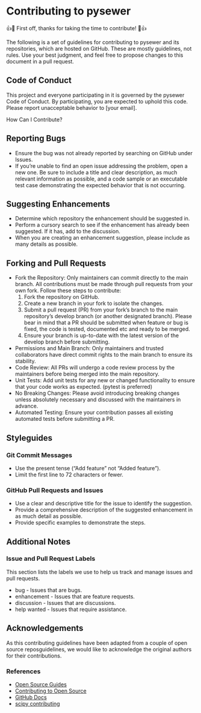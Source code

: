 # Contributing to pysewer

👍🎉 First off, thanks for taking the time to contribute! 🎉👍

The following is a set of guidelines for contributing to pysewer and its repositories, which are hosted on GitHub. These are mostly guidelines, not rules. Use your best judgment, and feel free to propose changes to this document in a pull request.

## Code of Conduct

This project and everyone participating in it is governed by the pysewer Code of Conduct. By participating, you are expected to uphold this code. Please report unacceptable behavior to [your email].

How Can I Contribute?

## Reporting Bugs

- Ensure the bug was not already reported by searching on GitHub under Issues.
- If you’re unable to find an open issue addressing the problem, open a new one. Be sure to include a title and clear description, as much relevant information as possible, and a code sample or an executable test case demonstrating the expected behavior that is not occurring.

## Suggesting Enhancements

- Determine which repository the enhancement should be suggested in.
- Perform a cursory search to see if the enhancement has already been suggested. If it has, add to the discussion.
- When you are creating an enhancement suggestion, please include as many details as possible.

## Forking and Pull Requests

- Fork the Repository: Only maintainers can commit directly to the main branch. All contributions must be made through pull requests from your own fork. Follow these steps to contribute:
  1. Fork the repository on GitHub.
  2. Create a new branch in your fork to isolate the changes.
  3. Submit a pull request (PR) from your fork’s branch to the main repository’s develop branch (or another designated branch). Please bear in mind that a PR should be submitted when feature or bug is fixed, the code is tested, documented etc and ready to be merged.
  4. Ensure your branch is up-to-date with the latest version of the develop branch before submitting.
- Permissions and Main Branch: Only maintainers and trusted collaborators have direct commit rights to the main branch to ensure its stability.
- Code Review: All PRs will undergo a code review process by the maintainers before being merged into the main repository.
- Unit Tests: Add unit tests for any new or changed functionality to ensure that your code works as expected. (pytest is preferred)
- No Breaking Changes: Please avoid introducing breaking changes unless absolutely necessary and discussed with the maintainers in advance.
- Automated Testing: Ensure your contribution passes all existing automated tests before submitting a PR.

## Styleguides

### Git Commit Messages

- Use the present tense (“Add feature” not “Added feature”).
- Limit the first line to 72 characters or fewer.

### GitHub Pull Requests and Issues

- Use a clear and descriptive title for the issue to identify the suggestion.
- Provide a comprehensive description of the suggested enhancement in as much detail as possible.
- Provide specific examples to demonstrate the steps.

## Additional Notes

### Issue and Pull Request Labels

This section lists the labels we use to help us track and manage issues and pull requests.

- bug - Issues that are bugs.
- enhancement - Issues that are feature requests.
- discussion - Issues that are discussions.
- help wanted - Issues that require assistance.

## Acknowledgements

As this contributing guidelines have been adapted from a couple of open source reposguidelines, we would like to acknowledge the original authors for their contributions.

### References

- [Open Source Guides](https://opensource.guide/)
- [Contributing to Open Source](https://opensource.com/article/19/7/how-to-contribute-to-open-source)
- [GitHub Docs](https://docs.github.com/en/communities/setting-up-your-project-for-healthy-contributions/adding-a-code-of-conduct-to-your-project)
- [scipy contributing](https://github.com/scipy/scipy/blob/a06de4e129fbd45e3367f1f86d84ce7ef580da93/CONTRIBUTING.rst)
